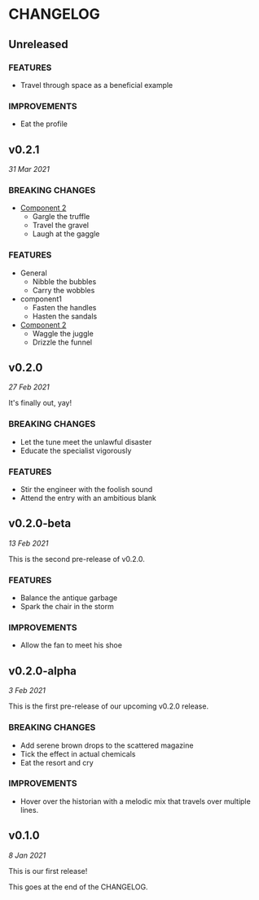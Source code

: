 # CHANGELOG

## Unreleased

### FEATURES

- Travel through space as a beneficial example

### IMPROVEMENTS

- Eat the profile

## v0.2.1

*31 Mar 2021*

### BREAKING CHANGES

- [Component 2](2nd-component)
  - Gargle the truffle
  - Travel the gravel
  - Laugh at the gaggle

### FEATURES

- General
  - Nibble the bubbles
  - Carry the wobbles
- component1
  - Fasten the handles
  - Hasten the sandals
- [Component 2](2nd-component)
  - Waggle the juggle
  - Drizzle the funnel

## v0.2.0

*27 Feb 2021*

It's finally out, yay!

### BREAKING CHANGES

- Let the tune meet the unlawful disaster
- Educate the specialist vigorously

### FEATURES

- Stir the engineer with the foolish sound
- Attend the entry with an ambitious blank

## v0.2.0-beta

*13 Feb 2021*

This is the second pre-release of v0.2.0.

### FEATURES

- Balance the antique garbage
- Spark the chair in the storm

### IMPROVEMENTS

- Allow the fan to meet his shoe

## v0.2.0-alpha

*3 Feb 2021*

This is the first pre-release of our upcoming v0.2.0 release.

### BREAKING CHANGES

- Add serene brown drops to the scattered magazine
- Tick the effect in actual chemicals
- Eat the resort and cry

### IMPROVEMENTS

- Hover over the historian with a melodic mix
  that travels over multiple lines.

## v0.1.0

*8 Jan 2021*

This is our first release!

This goes at the end of the CHANGELOG.
